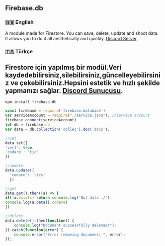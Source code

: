  Firebase.db
---
### 🇬🇧 English
A module made for Firestore. You can save, delete, update and shoot data. It allows you to do it all aesthetically and quickly.
[Discord Server](https://discord.gg/qbzCJkcG).
### 🇹🇷 Türkçe
Firestore için yapılmış bir modül.Veri kaydedebilirsiniz,silebilirsiniz,güncelleyebilirsiniz ve çekebilirsiniz.Hepsini estetik ve hızlı şekilde yapmanızı sağlar.
[Discord Sunucusu](https://discord.gg/qbzCJkcG).
---

```shell
npm install firebase.db
```

```javascript
const firebase = require('firebase.database')
var serviceAccount = require("./service.json"); //service account
firebase.connect(serviceAccount)
let db = firebase.db
var data = db.collection('collec').doc('docs');

//set
data.set({
'ver1': true,
'codare': 'tic'
})

//update
data.update({
  'codare': 'tics'
  })

//get
data.get().then((a) => {
if(!a.exists) return console.log('Not data :/')
console.log(a.data().codare)
})

//delete
data.delete().then(function() {
    console.log("Document successfully deleted!");
}).catch(function(error) {
    console.error("Error removing document: ", error);
});
```
